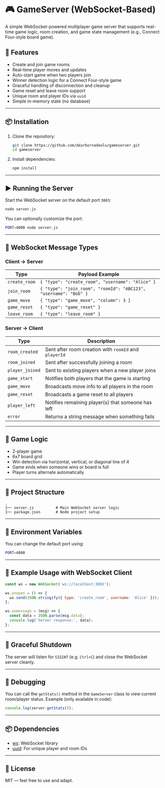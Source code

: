 

# 🎮 GameServer (WebSocket-Based)

A simple WebSocket-powered multiplayer game server that supports real-time game logic, room creation, and game state management (e.g., Connect Four-style board game).

## 🚀 Features

* Create and join game rooms
* Real-time player moves and updates
* Auto-start game when two players join
* Winner detection logic for a Connect Four-style game
* Graceful handling of disconnection and cleanup
* Game reset and leave room support
* Unique room and player IDs via `uuid`
* Simple in-memory state (no database)

---

## 📦 Installation

1. Clone the repository:

   ```bash
   git clone https://github.com/dearbornadeolu/gameserver.git
   cd gameserver
   ```

2. Install dependencies:

   ```bash
   npm install
   ```

---

## ▶️ Running the Server

Start the WebSocket server on the default port `3003`:

```bash
node server.js
```

You can optionally customize the port:

```bash
PORT=4000 node server.js
```

---

## 📡 WebSocket Message Types

### Client → Server

| Type          | Payload Example                                                  |
| ------------- | ---------------------------------------------------------------- |
| `create_room` | `{ "type": "create_room", "username": "Alice" }`                 |
| `join_room`   | `{ "type": "join_room", "roomId": "ABC123", "username": "Bob" }` |
| `game_move`   | `{ "type": "game_move", "column": 3 }`                           |
| `game_reset`  | `{ "type": "game_reset" }`                                       |
| `leave_room`  | `{ "type": "leave_room" }`                                       |

### Server → Client

| Type            | Description                                           |
| --------------- | ----------------------------------------------------- |
| `room_created`  | Sent after room creation with `roomId` and `playerId` |
| `room_joined`   | Sent after successfully joining a room                |
| `player_joined` | Sent to existing players when a new player joins      |
| `game_start`    | Notifies both players that the game is starting       |
| `game_move`     | Broadcasts move info to all players in the room       |
| `game_reset`    | Broadcasts a game reset to all players                |
| `player_left`   | Notifies remaining player(s) that someone has left    |
| `error`         | Returns a string message when something fails         |

---

## 🧠 Game Logic

* 2-player game
* 6x7 board grid
* Win detection via horizontal, vertical, or diagonal line of 4
* Game ends when someone wins or board is full
* Player turns alternate automatically

---

## 📁 Project Structure

```
.
├── server.js          # Main WebSocket server logic
├── package.json       # Node project setup
```

---

## 🔧 Environment Variables

You can change the default port using:

```bash
PORT=4000
```

---

## 🧪 Example Usage with WebSocket Client

```js
const ws = new WebSocket('ws://localhost:3003');

ws.onopen = () => {
  ws.send(JSON.stringify({ type: 'create_room', username: 'Alice' }));
};

ws.onmessage = (msg) => {
  const data = JSON.parse(msg.data);
  console.log('Server response:', data);
};
```

---

## 🔐 Graceful Shutdown

The server will listen for `SIGINT` (e.g. `Ctrl+C`) and close the WebSocket server cleanly.

---

## 🧪 Debugging

You can call the `getStats()` method in the `GameServer` class to view current room/player status. Example (only available in code):

```js
console.log(server.getStats());
```

---

## 📦 Dependencies

* [ws](https://www.npmjs.com/package/ws): WebSocket library
* [uuid](https://www.npmjs.com/package/uuid): For unique player and room IDs

---

## 📄 License

MIT — feel free to use and adapt.


